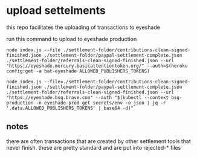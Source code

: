 # upload settelments
this repo facilitates the uploading of transactions to eyeshade

run this command to upload to eyeshade production
```
node index.js --file ./settlement-folder/contributions-clean-signed-finished.json ./settlement-folder/paypal-settlement-complete.json ./settlement-folder/referrals-clean-signed-finished.json --url "https://eyeshade.mercury.basicattentiontoken.org/" --auth=$(heroku config:get -a bat-eyeshade ALLOWED_PUBLISHERS_TOKENS)

node index.js --file=./settlement-folder/contributions-clean-signed-finished.json ./settlement-folder/paypal-settlement-complete.json ./settlement-folder/referrals-clean-signed-finished.json --url "https://eyeshade.bsg.brave.com" --auth "$(kubectl --context bsg-production -n eyeshade-prod get secrets/env -o json | jq -r '.data.ALLOWED_PUBLISHERS_TOKENS' | base64 -d)"
```

## notes

there are often transactions that are created by other settlement tools that never finish. these are pretty standard and are put into rejected-* files

